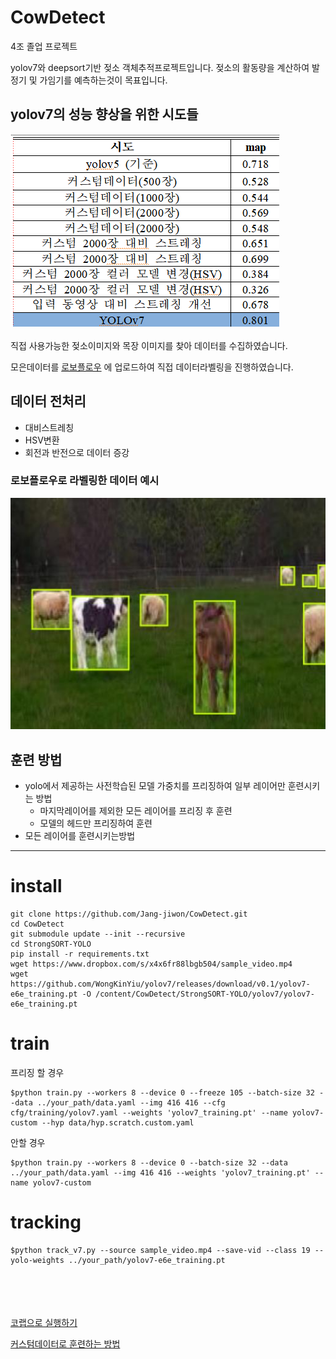 # CowDetect

4조 졸업 프로젝트 

yolov7와 deepsort기반 젖소 객체추적프로젝트입니다. 젖소의 활동량을 계산하여 발정기 및 가임기를 예측하는것이 목표입니다. 



## yolov7의 성능 향상을 위한 시도들
![Alt text](img/결과표.png)
</br>
</br>
직접 사용가능한 젖소이미지와 목장 이미지를 찾아 데이터를 수집하였습니다. </br>

모은데이터를 [로보플로우](https://roboflow.com) 에 업로드하여 직접 데이터라벨링을 진행하였습니다.

## 데이터 전처리
- 대비스트레칭
- HSV변환
- 회전과 반전으로 데이터 증강

### 로보플로우로 라벨링한 데이터 예시
![Alt text](img/라벨링.png)

## 훈련 방법
- yolo에서 제공하는 사전학습된 모델 가중치를 프리징하여 일부 레이어만 훈련시키는 방법
  - 마지막레이어를 제외한 모든 레이어를 프리징 후 훈련
  - 모델의 헤드만 프리징하여 훈련
- 모든 레이어를 훈련시키는방법

* * *

# install 
```
git clone https://github.com/Jang-jiwon/CowDetect.git
cd CowDetect
git submodule update --init --recursive
cd StrongSORT-YOLO
pip install -r requirements.txt
wget https://www.dropbox.com/s/x4x6fr88lbgb504/sample_video.mp4
wget https://github.com/WongKinYiu/yolov7/releases/download/v0.1/yolov7-e6e_training.pt -O /content/CowDetect/StrongSORT-YOLO/yolov7/yolov7-e6e_training.pt
```

# train
프리징 할 경우

```
$python train.py --workers 8 --device 0 --freeze 105 --batch-size 32 --data ../your_path/data.yaml --img 416 416 --cfg cfg/training/yolov7.yaml --weights 'yolov7_training.pt' --name yolov7-custom --hyp data/hyp.scratch.custom.yaml
```
안할 경우
```
$python train.py --workers 8 --device 0 --batch-size 32 --data ../your_path/data.yaml --img 416 416 --weights 'yolov7_training.pt' --name yolov7-custom 
```


# tracking
```
$python track_v7.py --source sample_video.mp4 --save-vid --class 19 --yolo-weights ../your_path/yolov7-e6e_training.pt
```
</br></br></br></br>
[코랩으로 실행하기](train+tracking.ipynb)


[커스텀데이터로 훈련하는 방법](https://github.com/ultralytics/yolov5/wiki/Train-Custom-Data)
